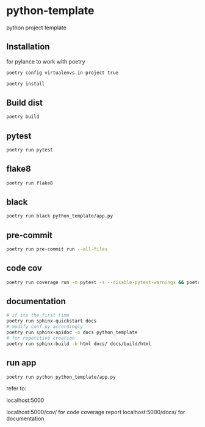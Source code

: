 # python-template
python project template


## Installation
for pylance to work with poetry
```bash
poetry config virtualenvs.in-project true
```
```bash
poetry install
```


## Build dist
```bash
poetry build
```

## pytest
```bash
poetry run pytest
```

## flake8
```bash
poetry run flake8
```

## black
```bash
poetry run black python_template/app.py
```

## pre-commit
```bash
poetry run pre-commit run --all-files
```


## code cov
```bash
poetry run coverage run -m pytest -s --disable-pytest-warnings && poetry run coverage html
```

## documentation
```bash
# if its the first time
poetry run sphinx-quickstart docs
# modify conf.py accordingly
poetry run sphinx-apidoc -o docs python_template
# for repetitive creation
poetry run sphinx-build -b html docs/ docs/build/html
```


## run app
```bash
poetry run python python_template/app.py
```

refer to:


localhost:5000

localhost:5000/cov/ for code coverage report
localhost:5000/docs/ for documentation
